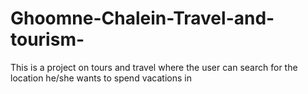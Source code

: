 # Ghoomne-Chalein-Travel-and-tourism-
This is a project on tours and travel where the user can search for the location he/she wants to spend vacations in 
